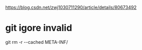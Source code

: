  https://blog.csdn.net/zwj1030711290/article/details/80673492
# git igore invalid
git rm -r --cached META-INF/